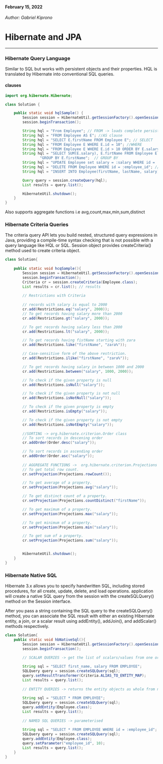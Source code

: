 #### February 15, 2022

*Author: Gabriel Kiprono*

# Hibernate and JPA

---

### Hibernate Query Language
<p>
Similar to SQL but works with persistent objects and their properties. HQL is translated by Hibernate into conventional 
SQL queries.
</p>

#### clauses

```java
import org.hibernate.Hibernate;

class Solution {

    public static void hqlSample() {
        Session session = HibernateUtil.getSessionFactory().openSession();
        session.beginTransaction();

        String hql = "From Employee"; // FROM -> loads complete persistent objects to memory
        String hql = "FROM Employee AS E"; //AS clause
        String hql = "SELECT E.firstName FROM Employee E"; // SELECT
        String hql = "FROM Employee E WHERE E.id = 10"; //WHERE
        String hql = "FROM Employee E WHERE E.id > 10 ORDER BY E.salary DESC"; //ORDER BY
        String hql = "SELECT SUM(E.salary), E.firtName FROM Employee E " +
                "GROUP BY E.firstName";  // GROUP BY
        String hql = "UPDATE Employee set salary = :salary WHERE id = :employee_id"; // UPDATE
        String hql = "DELETE FROM Employee WHERE id = :employee_id"; // DELETE
        String hql = "INSERT INTO Employee(firstName, lastName, salary) SELECT firstName, lastName, salary FROM old_employee"; // nested 

        Query query = session.createQuery(hql);
        List results = query.list();

        HibernateUtil.shutdown();
    }
}
```
Also supports aggregate functions i.e avg,count,max,min,sum,distinct

### Hibernate Criteria Queries
<p>The criteria query API lets you build nested, structured query expressions in Java, providing a compile-time syntax 
checking that is not possible with a query language like HQL or SQL. Session object provides createCriteria() method 
used to create criteria object.
</p>

```java
class Solution{
    
    public static void hcqSample(){
        Session session = HibernateUtil.getSessionFactory().openSession();
        session.beginTransaction();
        Criteria cr = session.createCriteria(Employee.class);
        List results = cr.list(); // results
        
        // Restrictions with Criteria
        
        // records with salary is equal to 2000 
        cr.add(Restrictions.eq("salary", 2000));
        // To get records having salary more than 2000
        cr.add(Restrictions.gt("salary", 2000));

        // To get records having salary less than 2000
        cr.add(Restrictions.lt("salary", 2000));

        // To get records having fistName starting with zara
        cr.add(Restrictions.like("firstName", "zara%"));

        // Case-sensitive form of the above restriction.
        cr.add(Restrictions.ilike("firstName", "zara%"));

        // To get records having salary in between 1000 and 2000
        cr.add(Restrictions.between("salary", 1000, 2000));

        // To check if the given property is null
        cr.add(Restrictions.isNull("salary"));

        // To check if the given property is not null
        cr.add(Restrictions.isNotNull("salary"));

        // To check if the given property is empty
        cr.add(Restrictions.isEmpty("salary"));

        // To check if the given property is not empty
        cr.add(Restrictions.isNotEmpty("salary"));
        
        //SORTING -> org.hibernate.criterion.Order class
        // To sort records in descening order
        cr.addOrder(Order.desc("salary"));

        // To sort records in ascending order
        cr.addOrder(Order.asc("salary"));
        
        // AGGREGATE FUNCTIONS ->  org.hibernate.criterion.Projections class, 
        // To get total row count.
        cr.setProjection(Projections.rowCount());

        // To get average of a property.
        cr.setProjection(Projections.avg("salary"));

        // To get distinct count of a property.
        cr.setProjection(Projections.countDistinct("firstName"));

        // To get maximum of a property.
        cr.setProjection(Projections.max("salary"));

        // To get minimum of a property.
        cr.setProjection(Projections.min("salary"));

        // To get sum of a property.
        cr.setProjection(Projections.sum("salary"));
        

        HibernateUtil.shutdown();
    }
}
```

### Hibernate Native SQL
<p>Hibernate 3.x allows you to specify handwritten SQL, including stored procedures, for all create, update, delete, 
and load operations. application will create a native SQL query from the session with the createSQLQuery() method on 
the Session interface.
</p><p>After you pass a string containing the SQL query to the createSQLQuery() method, you can associate the SQL result 
with either an existing Hibernate entity, a join, or a scalar result using addEntity(), addJoin(), and addScalar() 
methods respectively.
</p>

```java
class Solution{
    public static void hbNativeSql(){
        Session session = HibernateUtil.getSessionFactory().openSession();
        session.beginTransaction();
        
        // SCALAR QUERIES -> get the list of scalars/values from one or more tables

        String sql = "SELECT first_name, salary FROM EMPLOYEE";
        SQLQuery query = session.createSQLQuery(sql);
        query.setResultTransformer(Criteria.ALIAS_TO_ENTITY_MAP);
        List results = query.list();
        
        // ENTITY QUERIES -> returns the entity objects as whole from native sql query via addEntity()
        
        String sql = "SELECT * FROM EMPLOYEE";
        SQLQuery query = session.createSQLQuery(sql);
        query.addEntity(Employee.class);
        List results = query.list();
        
        // NAMED SQL QUERIES -> parameterised
        
        String sql = "SELECT * FROM EMPLOYEE WHERE id = :employee_id";
        SQLQuery query = session.createSQLQuery(sql);
        query.addEntity(Employee.class);
        query.setParameter("employee_id", 10);
        List results = query.list();
    }
}
```